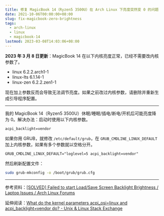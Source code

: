 ```yaml
---
title: 修复 MagicBook 14（Ryzen5 3500U）在 Arch Linux 下亮度突然变 0 的问题
date: 2021-10-06T00:00:00+08:00
slug: fix-magicbook-zero-brightness
tags:
  - arch-linux
  - linux
  - magicbook-14
lastmod: 2023-03-08T14:03:06+08:00
---
```


**2023 年 3 月 8 日更新**：MagicBook 14 在以下内核亮度正常，已经不需要改内核参数了。

- linux 6.2.2.arch1-1
- linux-lts 6.1.14-1
- linux-zen 6.2.2.zen1-1

现在加上参数反而会导致无法调节亮度。如果之前改过内核参数，请删除并重新生成引导程序配置。

---

我的 MagicBook 14（Ryzen5 3500U）休眠/睡眠/插电/断电/开机后可能亮度降为 0。解决办法：启动时使用以下内核参数。

```
acpi_backlight=vendor
```

如果你用 GRUB，就修改 `/etc/default/grub`，在 `GRUB_CMDLINE_LINUX_DEFAULT` 加上内核参数，如果有多个参数就以空格分开。

```
GRUB_CMDLINE_LINUX_DEFAULT="loglevel=5 acpi_backlight=vendor"
```

然后刷新配置文件：

```bash
sudo grub-mkconfig -o /boot/grub/grub.cfg
```

---

参考资料：[[SOLVED] Failed to start Load/Save Screen Backlight Brightness / Laptop Issues / Arch Linux Forums](https://bbs.archlinux.org/viewtopic.php?id=211967)

延伸阅读：[What do the kernel parameters acpi_osi=linux and acpi_backlight=vendor do? - Unix & Linux Stack Exchange](https://unix.stackexchange.com/questions/110624/what-do-the-kernel-parameters-acpi-osi-linux-and-acpi-backlight-vendor-do)
